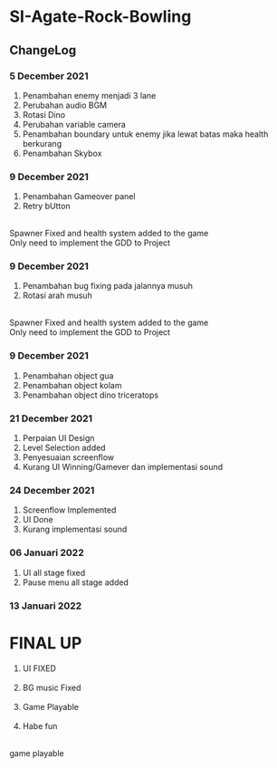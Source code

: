 # SI-Agate-Rock-Bowling
## ChangeLog
### 5 December 2021
1. Penambahan enemy menjadi 3 lane
2. Perubahan audio BGM
3. Rotasi Dino
4. Perubahan variable camera
5. Penambahan boundary untuk enemy jika lewat batas maka health berkurang
6. Penambahan Skybox

### 9 December 2021
1. Penambahan Gameover panel
2. Retry bUtton

<br />
Spawner Fixed and health system added to the game
<br />
Only need to implement the GDD to Project

### 9 December 2021
1. Penambahan bug fixing pada jalannya musuh
2. Rotasi arah musuh

<br />
Spawner Fixed and health system added to the game
<br />
Only need to implement the GDD to Project

### 9 December 2021
1. Penambahan object gua
2. Penambahan object kolam
3. Penambahan object dino triceratops

### 21 December 2021
1. Perpaian UI Design
2. Level Selection added
3. Penyesuaian screenflow
4. Kurang UI Winning/Gamever dan implementasi sound 

### 24 December 2021
1. Screenflow Implemented
2. UI Done
3. Kurang implementasi sound 

### 06 Januari 2022
1. UI all stage fixed
2. Pause menu all stage added

### 13 Januari 2022
<h1> FINAL UP </h1>

1. UI FIXED
<br></br>
3. BG music Fixed
<br></br>
5. Game Playable
<br></br>
7. Habe fun

<br />
game playable
<br />

